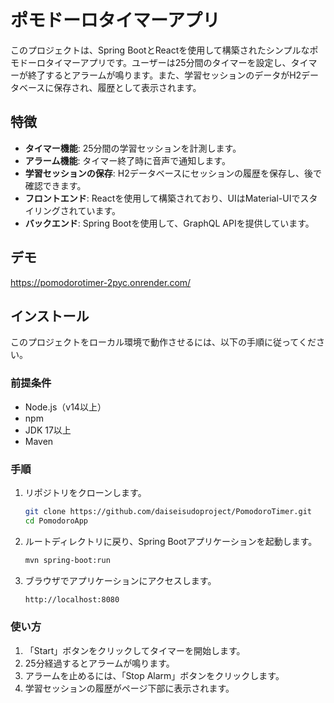 # ポモドーロタイマーアプリ

このプロジェクトは、Spring BootとReactを使用して構築されたシンプルなポモドーロタイマーアプリです。ユーザーは25分間のタイマーを設定し、タイマーが終了するとアラームが鳴ります。また、学習セッションのデータがH2データベースに保存され、履歴として表示されます。

## 特徴

- **タイマー機能**: 25分間の学習セッションを計測します。
- **アラーム機能**: タイマー終了時に音声で通知します。
- **学習セッションの保存**: H2データベースにセッションの履歴を保存し、後で確認できます。
- **フロントエンド**: Reactを使用して構築されており、UIはMaterial-UIでスタイリングされています。
- **バックエンド**: Spring Bootを使用して、GraphQL APIを提供しています。

## デモ

https://pomodorotimer-2pyc.onrender.com/

## インストール

このプロジェクトをローカル環境で動作させるには、以下の手順に従ってください。

### 前提条件

- Node.js（v14以上）
- npm
- JDK 17以上
- Maven

### 手順

1. リポジトリをクローンします。

   ```bash
   git clone https://github.com/daiseisudoproject/PomodoroTimer.git
   cd PomodoroApp

2. ルートディレクトリに戻り、Spring Bootアプリケーションを起動します。

    ```bash
    mvn spring-boot:run

3. ブラウザでアプリケーションにアクセスします。

    ```bash
    http://localhost:8080

### 使い方

1. 「Start」ボタンをクリックしてタイマーを開始します。
2. 25分経過するとアラームが鳴ります。
3. アラームを止めるには、「Stop Alarm」ボタンをクリックします。
4. 学習セッションの履歴がページ下部に表示されます。